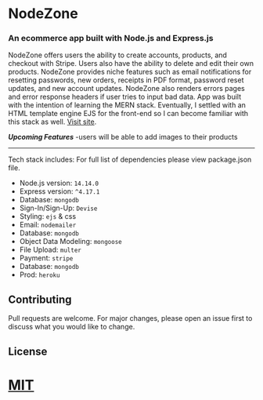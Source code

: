 # NodeZone
### An ecommerce app built with Node.js and Express.js

NodeZone offers users the ability to create accounts, products, and checkout with Stripe. Users also have the ability to delete and edit their own products. NodeZone provides niche features such as email notifications for resetting passwords, new orders, receipts in PDF format, password reset updates, and new account updates. NodeZone also renders errors pages and error response headers if user tries to input bad data. App was built with the intention of learning the MERN stack. Eventually, I settled with an HTML template engine EJS for the front-end so I can become familiar with this stack as well. [Visit site](https://nodezone-store.herokuapp.com//).

***Upcoming Features***
-users will be able to add images to their products

---

Tech stack includes:
For full list of dependencies please view package.json file.

* Node.js version: `14.14.0`
* Express version: `^4.17.1`
* Database: `mongodb`
* Sign-In/Sign-Up: `Devise`
* Styling: `ejs` & css
* Email: `nodemailer`
* Database: `mongodb`
* Object Data Modeling: `mongoose`
* File Upload: `multer`
* Payment: `stripe`
* Database: `mongodb`
* Prod: `heroku`

## Contributing
Pull requests are welcome. For major changes, please open an issue first to discuss what you would like to change.

## License
[MIT](https://choosealicense.com/licenses/mit/)
=======
